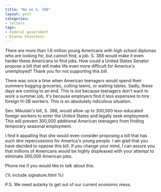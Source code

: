 ```yaml
---
title: "No on S. 388"
layout: post
categories:
- letters
tags:
- Federal government
- Dianne Feinstein
---
```


There are more than 1.6 million young Americans with high school diplomas who are looking for, but cannot find, a job. S. 388 would make it even harder these Americans to find jobs. How could a United States Senator propose a bill that will make life even more difficult for America's unemployed? Thank you for not supporting this bill.

There was once a time when American teenagers would spend their summers bagging groceries, cutting lawns, or waiting tables. Sadly, these days are coming to an end. This is not because teenagers don't want to work a summer job, it's because employers find it less expensive to hire foreign H-2B workers. This is an absolutely ridiculous situation.

Sen. Mikulski's bill, S. 388, would allow up to 300,000 less-educated foreign workers to enter the United States and legally seek employment. This will prevent 300,000 additional American teenagers from finding temporary seasonal employment.

I find it appalling that she would even consider proposing a bill that has such dire repercussions for America's young people. I am glad that you have decided to oppose this bill. If you change your mind, I can assure you that millions of Americans would be highly displeased with your attempt to eliminate 300,000 American jobs.

Phone me if you would like to talk about this.

{% include signature.html %}

P.S. We need autarky to get out of our current economic mess.
